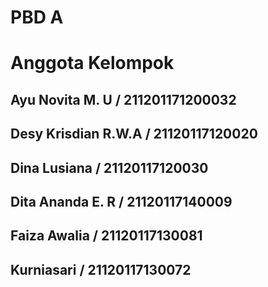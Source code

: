 <h1> PBD A
<h1> Anggota Kelompok </h1>
<h2> Ayu Novita M. U / 211201171200032 </h2>
<h2> Desy Krisdian R.W.A / 21120117120020 </h2>
<h2> Dina Lusiana / 21120117120030 </h2>
<h2> Dita Ananda E. R / 21120117140009 </h2>
<h2> Faiza Awalia / 21120117130081 </h2>
<h2> Kurniasari / 21120117130072 </h2>
